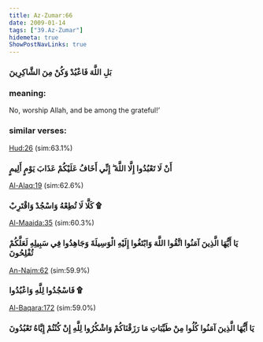 ```yaml
---
title: Az-Zumar:66
date: 2009-01-14
tags: ["39.Az-Zumar"]
hidemeta: true 
ShowPostNavLinks: true 
---
```

### بَلِ اللَّهَ فَاعْبُدْ وَكُنْ مِنَ الشَّاكِرِينَ
### meaning: 
No, worship Allah, and be among the grateful!’
### similar verses: 

[Hud:26](/11/26) (sim:63.1%)

### أَنْ لَا تَعْبُدُوا إِلَّا اللَّهَ ۖ إِنِّي أَخَافُ عَلَيْكُمْ عَذَابَ يَوْمٍ أَلِيمٍ

[Al-Alaq:19](/96/19) (sim:62.6%)

### كَلَّا لَا تُطِعْهُ وَاسْجُدْ وَاقْتَرِبْ ۩

[Al-Maaida:35](/5/35) (sim:60.3%)

### يَا أَيُّهَا الَّذِينَ آمَنُوا اتَّقُوا اللَّهَ وَابْتَغُوا إِلَيْهِ الْوَسِيلَةَ وَجَاهِدُوا فِي سَبِيلِهِ لَعَلَّكُمْ تُفْلِحُونَ

[An-Najm:62](/53/62) (sim:59.9%)

### فَاسْجُدُوا لِلَّهِ وَاعْبُدُوا ۩

[Al-Baqara:172](/2/172) (sim:59.0%)

### يَا أَيُّهَا الَّذِينَ آمَنُوا كُلُوا مِنْ طَيِّبَاتِ مَا رَزَقْنَاكُمْ وَاشْكُرُوا لِلَّهِ إِنْ كُنْتُمْ إِيَّاهُ تَعْبُدُونَ
